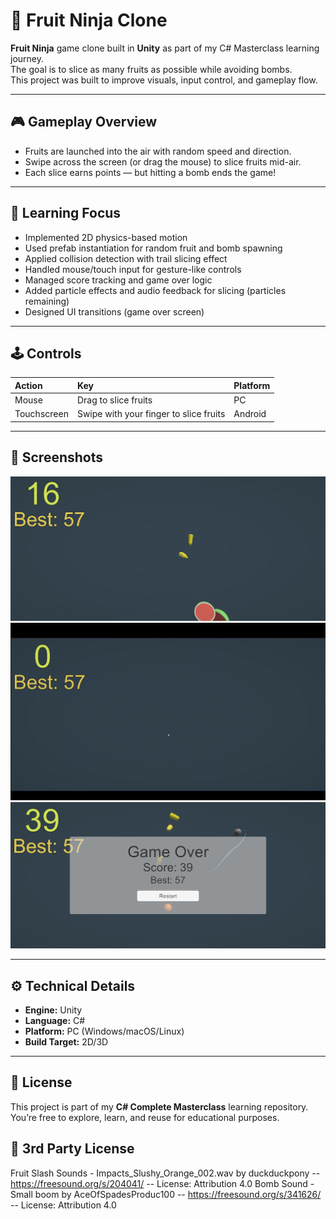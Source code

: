 # 🍉 Fruit Ninja Clone

**Fruit Ninja** game clone built in **Unity** as part of my C# Masterclass learning journey.  
The goal is to slice as many fruits as possible while avoiding bombs.  
This project was built to improve visuals, input control, and gameplay flow.

---

## 🎮 Gameplay Overview

- Fruits are launched into the air with random speed and direction.  
- Swipe across the screen (or drag the mouse) to slice fruits mid-air.  
- Each slice earns points — but hitting a bomb ends the game!  

---

## 🧠 Learning Focus

- Implemented 2D physics-based motion
- Used prefab instantiation for random fruit and bomb spawning  
- Applied collision detection with trail slicing effect  
- Handled mouse/touch input for gesture-like controls  
- Managed score tracking and game over logic
- Added particle effects and audio feedback for slicing (particles remaining)
- Designed UI transitions (game over screen)  


---

## 🕹 Controls

| Action | Key | Platform |
|:--|:--|:--|
| Mouse | Drag to slice fruits | PC |
| Touchscreen | Swipe with your finger to slice fruits | Android |

---

## 📸 Screenshots

![Game](game_image.png)
![Playing](game_video.gif)
![Menu](menu_image.png)

---

## ⚙️ Technical Details

- **Engine:** Unity
- **Language:** C#
- **Platform:** PC (Windows/macOS/Linux)
- **Build Target:** 2D/3D

---

## 🧾 License

This project is part of my **C# Complete Masterclass** learning repository.  
You’re free to explore, learn, and reuse for educational purposes.

## 🧾 3rd Party License

Fruit Slash Sounds - Impacts_Slushy_Orange_002.wav by duckduckpony -- https://freesound.org/s/204041/ -- License: Attribution 4.0
Bomb Sound - Small boom by AceOfSpadesProduc100 -- https://freesound.org/s/341626/ -- License: Attribution 4.0
